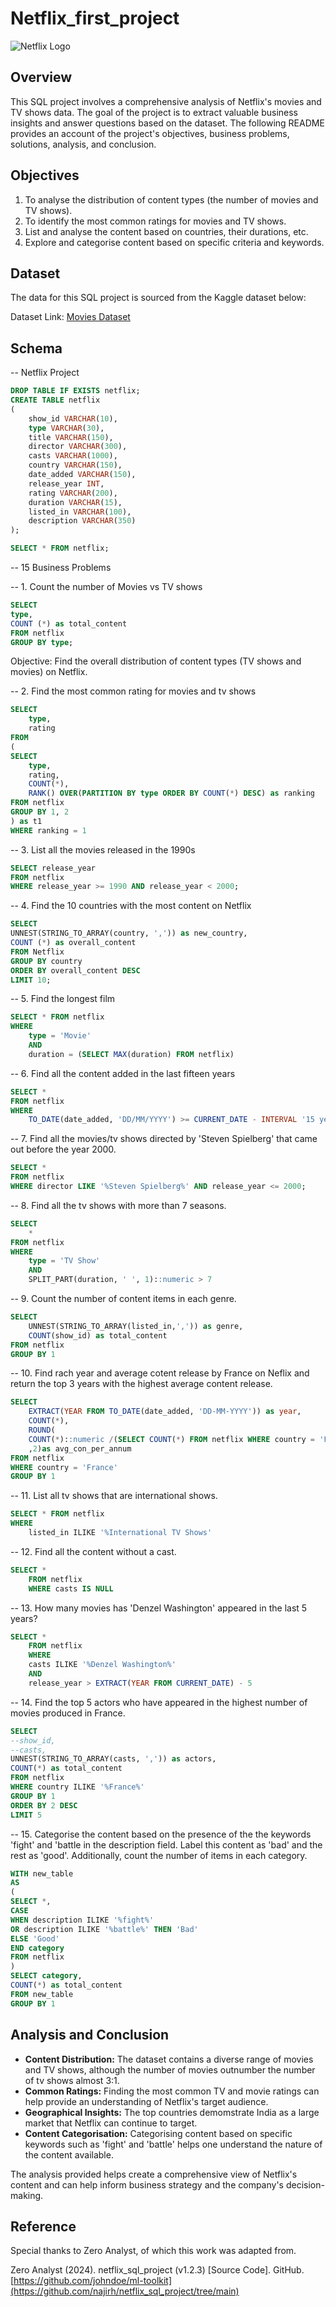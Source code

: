 # Netflix_first_project

![Netflix Logo](https://github.com/Kez123man/Netflix_first_project/blob/main/Couleur-logo-Netflix-3668402216.jpg)

## Overview
This SQL project involves a comprehensive analysis of Netflix's movies and TV shows data. The goal of the project is to extract valuable business insights and answer questions based on the dataset. The following README provides an account of the project's objectives, business problems, solutions, analysis, and conclusion.

## Objectives
1. To analyse the distribution of content types (the number of movies and TV shows).
2. To identify the most common ratings for movies and TV shows.
3. List and analyse the content based on countries, their durations, etc.
4. Explore and categorise content based on specific criteria and keywords.

## Dataset
The data for this SQL project is sourced from the Kaggle dataset below:

Dataset Link: [Movies Dataset](https://www.kaggle.com/datasets/shivamb/netflix-shows?resource=download)

## Schema 
-- Netflix Project
```sql
DROP TABLE IF EXISTS netflix;
CREATE TABLE netflix
(
	show_id	VARCHAR(10),
	type VARCHAR(30),	
	title VARCHAR(150),	
	director VARCHAR(300),	
	casts VARCHAR(1000),	
	country	VARCHAR(150),
	date_added VARCHAR(150),	
	release_year INT,	
	rating VARCHAR(200),	
	duration VARCHAR(15),	
	listed_in VARCHAR(100), 	
	description VARCHAR(350)
);

SELECT * FROM netflix;
```

-- 15 Business Problems

-- 1. Count the number of Movies vs TV shows

```sql
SELECT 
type,
COUNT (*) as total_content
FROM netflix
GROUP BY type;
```

Objective: Find the overall distribution of content types (TV shows and movies) on Netflix.

-- 2. Find the most common rating for movies and tv shows
```sql
SELECT
	type,
	rating
FROM
(
SELECT 
	type,
	rating,
	COUNT(*),
	RANK() OVER(PARTITION BY type ORDER BY COUNT(*) DESC) as ranking
FROM netflix
GROUP BY 1, 2
) as t1
WHERE ranking = 1
```

-- 3. List all the movies released in the 1990s

```sql
SELECT release_year
FROM netflix
WHERE release_year >= 1990 AND release_year < 2000;
```

-- 4. Find the 10 countries with the most content on Netflix

```sql
SELECT 
UNNEST(STRING_TO_ARRAY(country, ',')) as new_country,
COUNT (*) as overall_content
FROM Netflix
GROUP BY country
ORDER BY overall_content DESC
LIMIT 10;
```

-- 5. Find the longest film

```sql
SELECT * FROM netflix
WHERE 
	type = 'Movie'
	AND 
	duration = (SELECT MAX(duration) FROM netflix)
```

-- 6. Find all the content added in the last fifteen years

```sql
SELECT *
FROM netflix
WHERE 
    TO_DATE(date_added, 'DD/MM/YYYY') >= CURRENT_DATE - INTERVAL '15 years';
```

-- 7. Find all the movies/tv shows directed by 'Steven Spielberg' that came out before the year 2000.

```sql
SELECT *
FROM netflix
WHERE director LIKE '%Steven Spielberg%' AND release_year <= 2000;
```

-- 8. Find all the tv shows with more than 7 seasons.

```sql
SELECT 
	*	
FROM netflix
WHERE
	type = 'TV Show'
	AND
	SPLIT_PART(duration, ' ', 1)::numeric > 7
```

-- 9. Count the number of content items in each genre.	

```sql
SELECT 
	UNNEST(STRING_TO_ARRAY(listed_in,',')) as genre,
	COUNT(show_id) as total_content
FROM netflix
GROUP BY 1
```

-- 10. Find rach year and average cotent release by France on Neflix and return the top 3 years with the highest average content release.

```sql
SELECT 
	EXTRACT(YEAR FROM TO_DATE(date_added, 'DD-MM-YYYY')) as year,
	COUNT(*),
	ROUND(
	COUNT(*)::numeric /(SELECT COUNT(*) FROM netflix WHERE country = 'France')::numeric * 100
	,2)as avg_con_per_annum
FROM netflix
WHERE country = 'France'
GROUP BY 1
```

-- 11. List all tv shows that are international shows. 

```sql
SELECT * FROM netflix
WHERE 
	listed_in ILIKE '%International TV Shows'
```

-- 12. Find all the content without a cast.

```sql
SELECT *
	FROM netflix
	WHERE casts IS NULL
```

-- 13. How many movies has 'Denzel Washington' appeared in the last 5 years?
```sql
SELECT *
	FROM netflix
	WHERE 
	casts ILIKE '%Denzel Washington%'
	AND
	release_year > EXTRACT(YEAR FROM CURRENT_DATE) - 5
```
-- 14. Find the top 5 actors who have appeared in the highest number of movies produced in France.

```sql
SELECT 
--show_id,
--casts,
UNNEST(STRING_TO_ARRAY(casts, ',')) as actors,
COUNT(*) as total_content
FROM netflix
WHERE country ILIKE '%France%'
GROUP BY 1
ORDER BY 2 DESC 
LIMIT 5
```
-- 15. Categorise the content based on the presence of the the keywords 'fight' and 'battle in the description field. Label this content as 'bad' and the rest as 'good'.
Additionally, count the number of items in each category. 

```sql
WITH new_table
AS 
(
SELECT *, 
CASE 
WHEN description ILIKE '%fight%' 
OR description ILIKE '%battle%' THEN 'Bad'
ELSE 'Good'
END category
FROM netflix
)
SELECT category,
COUNT(*) as total_content
FROM new_table
GROUP BY 1
```


## Analysis and Conclusion
- **Content Distribution:** The dataset contains a diverse range of movies and TV shows, although the number of movies outnumber the number of tv shows almost 3:1.
- **Common Ratings:** Finding the most common TV and movie ratings can help provide an understanding of Netflix's target audience.
- **Geographical Insights:** The top countries demomstrate India as a large market that Netflix can continue to target.
- **Content Categorisation:** Categorising content based on specific keywords such as 'fight' and 'battle' helps one understand the nature of the content available.

The analysis provided helps create a comprehensive view of Netflix's content and can help inform business strategy and the company's decision-making.

## Reference

Special thanks to Zero Analyst, of which this work was adapted from.

Zero Analyst (2024). netflix_sql_project (v1.2.3) [Source Code]. GitHub. [https://github.com/johndoe/ml-toolkit](https://github.com/najirh/netflix_sql_project/tree/main)

